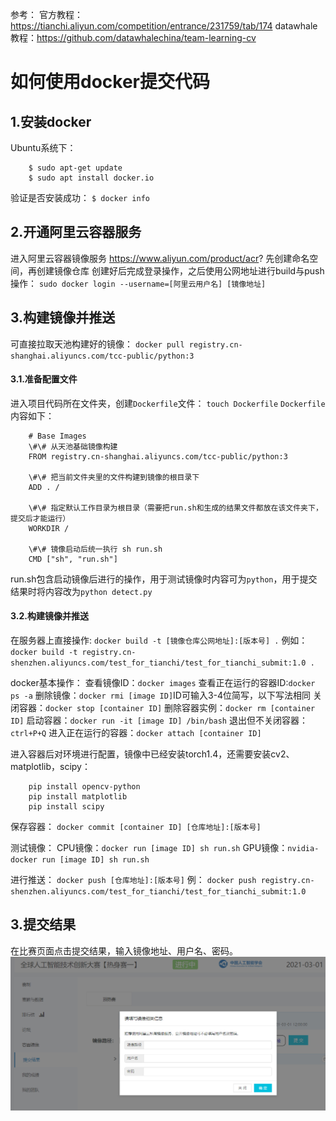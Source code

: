 参考：
官方教程：https://tianchi.aliyun.com/competition/entrance/231759/tab/174
datawhale教程：https://github.com/datawhalechina/team-learning-cv

# 如何使用docker提交代码
## 1.安装docker
Ubuntu系统下：
```
    $ sudo apt-get update
    $ sudo apt install docker.io
```
验证是否安装成功：
`$ docker info`
## 2.开通阿里云容器服务
进入阿里云容器镜像服务 https://www.aliyun.com/product/acr?
先创建命名空间，再创建镜像仓库
创建好后完成登录操作，之后使用公网地址进行build与push操作：
`sudo docker login --username=[阿里云用户名] [镜像地址]`

## 3.构建镜像并推送
可直接拉取天池构建好的镜像：
`docker pull registry.cn-shanghai.aliyuncs.com/tcc-public/python:3`

#### 3.1.准备配置文件
进入项目代码所在文件夹，创建`Dockerfile`文件：
`touch Dockerfile`
`Dockerfile`内容如下：
```
    # Base Images
    \#\# 从天池基础镜像构建
    FROM registry.cn-shanghai.aliyuncs.com/tcc-public/python:3

    \#\# 把当前文件夹里的文件构建到镜像的根目录下
    ADD . /

    \#\# 指定默认工作目录为根目录（需要把run.sh和生成的结果文件都放在该文件夹下，提交后才能运行）
    WORKDIR /

    \#\# 镜像启动后统一执行 sh run.sh
    CMD ["sh", "run.sh"]
```
run.sh包含启动镜像后进行的操作，用于测试镜像时内容可为`python`，用于提交结果时将内容改为`python detect.py`

#### 3.2.构建镜像并推送
在服务器上直接操作:
`docker build -t [镜像仓库公网地址]:[版本号] .`
例如：
`docker build -t registry.cn-shenzhen.aliyuncs.com/test_for_tianchi/test_for_tianchi_submit:1.0 .`

docker基本操作：
查看镜像ID：`docker images`
查看正在运行的容器ID:`docker ps -a`
删除镜像：`docker rmi [image ID]`ID可输入3-4位简写，以下写法相同
关闭容器：`docker stop [container ID]`
删除容器实例：`docker rm [container ID]`
启动容器：`docker run -it [image ID] /bin/bash`
退出但不关闭容器：`ctrl+P+Q`
进入正在运行的容器：`docker attach [container ID]`

进入容器后对环境进行配置，镜像中已经安装torch1.4，还需要安装cv2、matplotlib，scipy：
```
    pip install opencv-python
    pip install matplotlib
    pip install scipy
```

保存容器：
`docker commit [container ID] [仓库地址]:[版本号]`

测试镜像：
CPU镜像：`docker run [image ID] sh run.sh`
GPU镜像：`nvidia-docker run [image ID] sh run.sh`

进行推送：
`docker push [仓库地址]:[版本号]`
例：
`docker push registry.cn-shenzhen.aliyuncs.com/test_for_tianchi/test_for_tianchi_submit:1.0`

## 3.提交结果
在比赛页面点击提交结果，输入镜像地址、用户名、密码。
![提交结果](pushcode.PNG)
